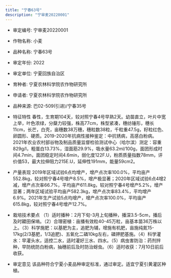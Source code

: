 ```yaml
---
title: "宁春63号"
description: "宁审麦20220001"
---
```

* 审定编号:  宁审麦20220001

*  作物名称:  小麦

*  品种名称:  宁春63号

*  审定年份:  2022

*  审定单位:  宁夏回族自治区

* 育种者:  宁夏农林科学院农作物研究所

*  申请者:  宁夏农林科学院农作物研究所

*  品种来源:  巴02-509(引进)/宁春35号

*  特征特性
春性，生育期104天，较对照宁春4号早熟2天。幼苗直立，叶片中宽上举，叶色浓绿，分蘖力较强，株高77cm，株型紧凑，穗纺锤形，穗长11cm，长芒，白壳，亩穗数38万穗，穗粒数38粒，千粒重47.5g，籽粒红色、卵圆形、硬质。2019-2020年抗病性接种鉴定：中抗锈病，高感白粉病。2021年农业农村部谷物及制品质量监督检验测试中心（哈尔滨）测定：容重829g/l，粗蛋白13.73%，湿面筋29.9%，吸水量63.2ml/100g，面团形成时间4.7min，面团稳定时间4.6min，弱化度122F.U，粉质质量指数78mm，评价值53，最大拉伸阻力215E.U，延伸性191mm，能量59cm2。

*  产量表现
2019年区域试验6点均增产，增产点次率100.0%，平均亩产552.8kg，较对照宁春4号增产8.5%，增产极显著；2020年区域试验6点4增2减，增产点次率66.7%，平均亩产611.8kg，较对照宁春4号增产5.2%，增产显著；两年区域试验平均亩产582.3kg，增产点次率83.4%，平均增产6.9%。2021年生产试验5点均增产，增产点次率100.0%，平均亩产615.8kg，较对照宁春4号增产12.7%。

*  栽培技术要点
（1）适时播种：2月下旬-3月上旬播种，播深3.5-5cm，播后及时耱田保墒。（2）合理密植：亩播有效粒40-45万粒，亩基本苗36万株以上。（3）科学施肥：以基肥为主，追肥为辅，增施有机肥，亩施纯氮15-17kg(2/3基肥，1/3追肥)、五氧化二磷10kg左右，磷钾肥基施。（4）科学灌水：早灌头水，适控二水，适时灌好三水、四水。（5）病虫害防治：药剂拌种，早防统防白粉病，抽穗前后及时防治蚜虫。（6）适时收获：7月10日前后收获。

*  审定意见
该品种符合宁夏小麦品种审定标准，通过审定。适宜宁夏引黄灌区种植。
